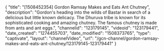 {
    "title": "[1508452354] Gordon Ramsay Makes and Eats Ant Chutney",
    "description": "Gordon's heading into the wilds of Bastar in search of a delicious but little known delicacy. The Dhuruva tribe is known for its sophisticated cooking and amazing chutney. The famous chutney is made from ants and ant eggs.",
    "channelid": "123179145",
    "videoid": "123179441",
    "date_created": "1274455703",
    "date_modified": "1508373765",
    "type": "captivate",
    "layout": "channelVideo",
    "url": "\/gcn-channel\/gordon-ramsay-makes-and-eats-ant-chutney\/123179145-123179441"
}